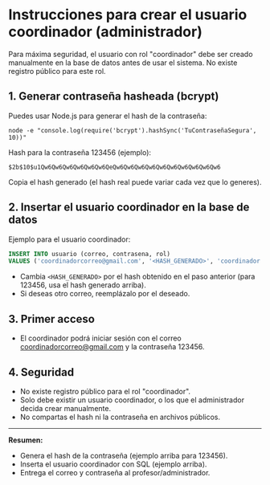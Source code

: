 # Instrucciones para crear el usuario coordinador (administrador)

Para máxima seguridad, el usuario con rol "coordinador" debe ser creado manualmente en la base de datos antes de usar el sistema. No existe registro público para este rol.

## 1. Generar contraseña hasheada (bcrypt)

Puedes usar Node.js para generar el hash de la contraseña:

```
node -e "console.log(require('bcrypt').hashSync('TuContraseñaSegura', 10))"
```

Hash para la contraseña 123456 (ejemplo):

```
$2b$10$u1Qw6Qw6Qw6Qw6Qw6Qw6QeQw6Qw6Qw6Qw6Qw6Qw6Qw6Qw6Qw6Qw6
```

Copia el hash generado (el hash real puede variar cada vez que lo generes).

## 2. Insertar el usuario coordinador en la base de datos

Ejemplo para el usuario coordinador:

```sql
INSERT INTO usuario (correo, contrasena, rol)
VALUES ('coordinadorcorreo@gmail.com', '<HASH_GENERADO>', 'coordinador');
```

- Cambia `<HASH_GENERADO>` por el hash obtenido en el paso anterior (para 123456, usa el hash generado arriba).
- Si deseas otro correo, reemplázalo por el deseado.

## 3. Primer acceso

- El coordinador podrá iniciar sesión con el correo coordinadorcorreo@gmail.com y la contraseña 123456.

## 4. Seguridad

- No existe registro público para el rol "coordinador".
- Solo debe existir un usuario coordinador, o los que el administrador decida crear manualmente.
- No compartas el hash ni la contraseña en archivos públicos.

---

**Resumen:**
- Genera el hash de la contraseña (ejemplo arriba para 123456).
- Inserta el usuario coordinador con SQL (ejemplo arriba).
- Entrega el correo y contraseña al profesor/administrador.

